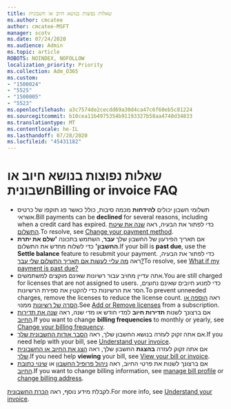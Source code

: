 ```yaml
---
title: שאלות נפוצות בנושא חיוב או חשבונית
ms.author: cmcatee
author: cmcatee-MSFT
manager: scotv
ms.date: 07/24/2020
ms.audience: Admin
ms.topic: article
ROBOTS: NOINDEX, NOFOLLOW
localization_priority: Priority
ms.collection: Adm_O365
ms.custom:
- "1500024"
- "5525"
- "1500005"
- "5523"
ms.openlocfilehash: a3c7574de2cecdd69a30d4ca47c6f60eb5c81224
ms.sourcegitcommit: b10cea11b4975354b91193327b58aa4740d34833
ms.translationtype: MT
ms.contentlocale: he-IL
ms.lasthandoff: 07/28/2020
ms.locfileid: "45431182"
---
```

# <a name="billing-or-invoice-faq"></a><span data-ttu-id="49f99-102">שאלות נפוצות בנושא חיוב או חשבונית</span><span class="sxs-lookup"><span data-stu-id="49f99-102">Billing or invoice FAQ</span></span>

- <span data-ttu-id="49f99-103">תשלומי חשבון יכולים **להידחות** מכמה סיבות, כולל כאשר פג תוקפו של כרטיס אשראי.</span><span class="sxs-lookup"><span data-stu-id="49f99-103">Bill payments can be **declined** for several reasons, including when a credit card has expired.</span></span> <span data-ttu-id="49f99-104">כדי לפתור את הבעיה, ראה [שנה את שיטת התשלום](https://docs.microsoft.com/microsoft-365/commerce/billing-and-payments/change-payment-method).</span><span class="sxs-lookup"><span data-stu-id="49f99-104">To resolve, see [Change your payment method](https://docs.microsoft.com/microsoft-365/commerce/billing-and-payments/change-payment-method).</span></span>
- <span data-ttu-id="49f99-105">אם תאריך הפירעון של החשבון שלך **עבר**, השתמש בתכונה **'שלם את יתרת החשבון'** כדי לשלוח מחדש את התשלום.</span><span class="sxs-lookup"><span data-stu-id="49f99-105">If your bill is **past due**, use the **Settle balance** feature to resubmit your payment.</span></span> <span data-ttu-id="49f99-106">כדי לפתור את הבעיה, ראה [מה עליי לעשות אם תאריך התשלום שלי עבר?](https://docs.microsoft.com/microsoft-365/commerce/billing-and-payments/pay-for-your-subscription#what-if-my-credit-card-was-declined-and-my-payment-is-past-due)</span><span class="sxs-lookup"><span data-stu-id="49f99-106">To resolve, see [What if my payment is past due?](https://docs.microsoft.com/microsoft-365/commerce/billing-and-payments/pay-for-your-subscription#what-if-my-credit-card-was-declined-and-my-payment-is-past-due)</span></span>
- <span data-ttu-id="49f99-107">אתה עדיין מחויב עבור רשיונות שאינם מוקצים למשתמשים.</span><span class="sxs-lookup"><span data-stu-id="49f99-107">You are still charged for licenses that are not assigned to users.</span></span> <span data-ttu-id="49f99-108">כדי למנוע חיובים שאינם נחוצים, הסר את הרשיונות כדי להקטין את ספירת הרשיונות.</span><span class="sxs-lookup"><span data-stu-id="49f99-108">To prevent unneeded charges, remove the licenses to reduce the license count.</span></span> <span data-ttu-id="49f99-109">ראה [הוספה או הסרה של רשיונות](https://docs.microsoft.com/alchemyinsights/how-to-add-or-reduce-licenses) ממנוי.</span><span class="sxs-lookup"><span data-stu-id="49f99-109">See [Add or Remove licenses](https://docs.microsoft.com/alchemyinsights/how-to-add-or-reduce-licenses) from a subscription.</span></span>
- <span data-ttu-id="49f99-110">אם ברצונך לשנות **תדירות חיוב** למדי חודש או מדי שנה, ראה [שנה את תדירות החיוב](https://docs.microsoft.com/microsoft-365/commerce/billing-and-payments/change-payment-frequency).</span><span class="sxs-lookup"><span data-stu-id="49f99-110">If you want to change **billing frequencies** to monthly or yearly, see [Change your billing frequency](https://docs.microsoft.com/microsoft-365/commerce/billing-and-payments/change-payment-frequency).</span></span>
- <span data-ttu-id="49f99-111">אם אתה זקוק לעזרה בנושא החשבון שלך, ראה [הסבר אודות החשבונית שלך](https://docs.microsoft.com/microsoft-365/commerce/billing-and-payments/understand-your-invoice2).</span><span class="sxs-lookup"><span data-stu-id="49f99-111">If you need help with your bill, see [Understand your invoice](https://docs.microsoft.com/microsoft-365/commerce/billing-and-payments/understand-your-invoice2).</span></span>
- <span data-ttu-id="49f99-112">אם אתה זקוק לעזרה **בהצגת** החשבון שלך, ראה [הצג את החיוב או החשבונית שלך](https://docs.microsoft.com/microsoft-365/commerce/billing-and-payments/view-your-bill-or-invoice).</span><span class="sxs-lookup"><span data-stu-id="49f99-112">If you need help **viewing** your bill, see [View your bill or invoice](https://docs.microsoft.com/microsoft-365/commerce/billing-and-payments/view-your-bill-or-invoice).</span></span>
- <span data-ttu-id="49f99-113">אם ברצונך לשנות את פרטי החיוב, ראה [ניהול פרופיל החשבון](https://docs.microsoft.com/microsoft-365/commerce/billing-and-payments/manage-billing-profiles) או [שינוי כתובת החיוב](https://docs.microsoft.com/microsoft-365/commerce/billing-and-payments/change-your-billing-addresses).</span><span class="sxs-lookup"><span data-stu-id="49f99-113">If you want to change billing information, see [manage bill profile](https://docs.microsoft.com/microsoft-365/commerce/billing-and-payments/manage-billing-profiles) or [change billing address](https://docs.microsoft.com/microsoft-365/commerce/billing-and-payments/change-your-billing-addresses).</span></span>

<span data-ttu-id="49f99-114">לקבלת מידע נוסף, ראה [הכרת החשבונית](https://docs.microsoft.com/microsoft-365/commerce/billing-and-payments/understand-your-invoice2).</span><span class="sxs-lookup"><span data-stu-id="49f99-114">For more info, see [Understand your invoice](https://docs.microsoft.com/microsoft-365/commerce/billing-and-payments/understand-your-invoice2).</span></span>
